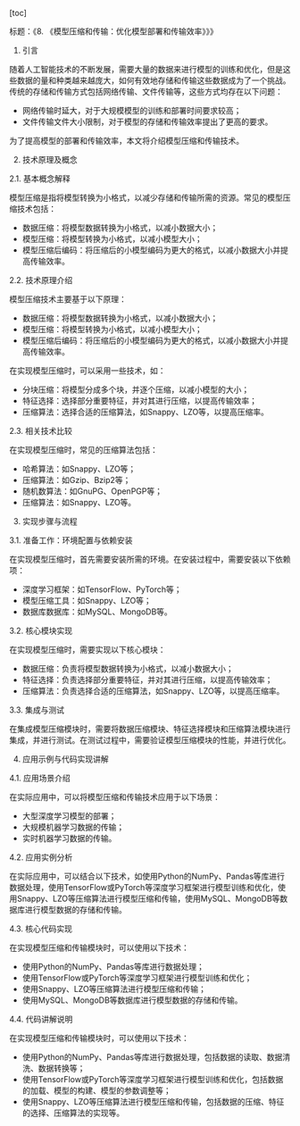 
[toc]                    
                
                
标题：《8. 《模型压缩和传输：优化模型部署和传输效率》》》

1. 引言

随着人工智能技术的不断发展，需要大量的数据来进行模型的训练和优化，但是这些数据的量和种类越来越庞大，如何有效地存储和传输这些数据成为了一个挑战。传统的存储和传输方式包括网络传输、文件传输等，这些方式均存在以下问题：

- 网络传输时延大，对于大规模模型的训练和部署时间要求较高；
- 文件传输文件大小限制，对于模型的存储和传输效率提出了更高的要求。

为了提高模型的部署和传输效率，本文将介绍模型压缩和传输技术。

2. 技术原理及概念

2.1. 基本概念解释

模型压缩是指将模型转换为小格式，以减少存储和传输所需的资源。常见的模型压缩技术包括：

- 数据压缩：将模型数据转换为小格式，以减小数据大小；
- 模型压缩：将模型转换为小格式，以减小模型大小；
- 模型压缩后编码：将压缩后的小模型编码为更大的格式，以减小数据大小并提高传输效率。

2.2. 技术原理介绍

模型压缩技术主要基于以下原理：

- 数据压缩：将模型数据转换为小格式，以减小数据大小；
- 模型压缩：将模型转换为小格式，以减小模型大小；
- 模型压缩后编码：将压缩后的小模型编码为更大的格式，以减小数据大小并提高传输效率。

在实现模型压缩时，可以采用一些技术，如：

- 分块压缩：将模型分成多个块，并逐个压缩，以减小模型的大小；
- 特征选择：选择部分重要特征，并对其进行压缩，以提高传输效率；
- 压缩算法：选择合适的压缩算法，如Snappy、LZO等，以提高压缩率。

2.3. 相关技术比较

在实现模型压缩时，常见的压缩算法包括：

- 哈希算法：如Snappy、LZO等；
- 压缩算法：如Gzip、Bzip2等；
- 随机数算法：如GnuPG、OpenPGP等；
- 压缩算法：如Snappy、LZO等。

3. 实现步骤与流程

3.1. 准备工作：环境配置与依赖安装

在实现模型压缩时，首先需要安装所需的环境。在安装过程中，需要安装以下依赖项：

- 深度学习框架：如TensorFlow、PyTorch等；
- 模型压缩工具：如Snappy、LZO等；
- 数据库数据库：如MySQL、MongoDB等。

3.2. 核心模块实现

在实现模型压缩时，需要实现以下核心模块：

- 数据压缩：负责将模型数据转换为小格式，以减小数据大小；
- 特征选择：负责选择部分重要特征，并对其进行压缩，以提高传输效率；
- 压缩算法：负责选择合适的压缩算法，如Snappy、LZO等，以提高压缩率。

3.3. 集成与测试

在集成模型压缩模块时，需要将数据压缩模块、特征选择模块和压缩算法模块进行集成，并进行测试。在测试过程中，需要验证模型压缩模块的性能，并进行优化。

4. 应用示例与代码实现讲解

4.1. 应用场景介绍

在实际应用中，可以将模型压缩和传输技术应用于以下场景：

- 大型深度学习模型的部署；
- 大规模机器学习数据的传输；
- 实时机器学习数据的传输。

4.2. 应用实例分析

在实际应用中，可以结合以下技术，如使用Python的NumPy、Pandas等库进行数据处理，使用TensorFlow或PyTorch等深度学习框架进行模型训练和优化，使用Snappy、LZO等压缩算法进行模型压缩和传输，使用MySQL、MongoDB等数据库进行模型数据的存储和传输。

4.3. 核心代码实现

在实现模型压缩和传输模块时，可以使用以下技术：

- 使用Python的NumPy、Pandas等库进行数据处理；
- 使用TensorFlow或PyTorch等深度学习框架进行模型训练和优化；
- 使用Snappy、LZO等压缩算法进行模型压缩和传输；
- 使用MySQL、MongoDB等数据库进行模型数据的存储和传输。

4.4. 代码讲解说明

在实现模型压缩和传输模块时，可以使用以下技术：

- 使用Python的NumPy、Pandas等库进行数据处理，包括数据的读取、数据清洗、数据转换等；
- 使用TensorFlow或PyTorch等深度学习框架进行模型训练和优化，包括数据的加载、模型的构建、模型的参数调整等；
- 使用Snappy、LZO等压缩算法进行模型压缩和传输，包括数据的压缩、特征的选择、压缩算法的实现等。

